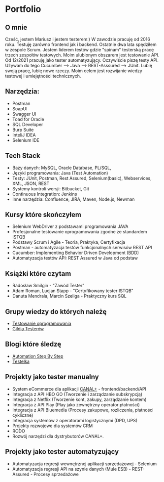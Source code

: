 # Portfolio

## O mnie
Cześć, jestem Mariusz i jestem testerem:) W zawodzie pracuję od 2016 roku. Testuję zarówno frontend jak i backend. Ostatnie dwa lata spędziłem w zespole Scrum. Jestem liderem testów gdzie "spinam" testerską pracę trzech zespołów testowych. Moim ulubionym obszarem jest testowanie API. Od 12/2021 pracuję jako tester automatyzujący. Oczywiście piszę testy API. Używam do tego Cucumber --> Java --> REST-Asssured --> JUnit. Lubię swoją pracę, lubię nowe rzeczy. Moim celem jest rozwijanie wiedzy testowej i umiejętności technicznych.

## Narzędzia:

* Postman 
* SoapUI
* Swagger UI
* Toad for Oracle
* SQL Developer
* Burp Suite
* InteliJ IDEA
* Selenium IDE

## Tech Stack

* Bazy danych: MySQL, Oracle Database, PL/SQL,
* Języki programowania: Java (Test Automation)
* Testy: JUnit, Postman, Rest Assured, Selenium(basic), Webservices, XML, JSON, REST
* Systemy kontroli wersji: Bitbucket, Git
* Continuous Integration: Jenkins
* Inne narzędzia: Confluence, JIRA, Maven, Node.js, Newman

## Kursy które skończyłem

* Selenium WebDriver z podstawami programowania JAVA
* Profesjonalne testowanie oprogramowania zgodne ze standardem ISTQB
* Podstawy Scrum i Agile - Teoria, Praktyka, Certyfikacja
* Postman - automatyzacja testów funkcjonalnych serwisów REST API
* Cucumber: Implementing Behavior Driven Development (BDD)
* Automatyzacja testów API: REST Assured w Java od podstaw

## Książki które czytam

* Radosław Smilgin - "Zawód Tester"
* Adam Roman, Lucjan Stapp - "Certyfikowany tester ISTQB"
* Danuta Mendrala, Marcin Szeliga - Praktyczny kurs SQL

## Grupy wiedzy do których należę

* [Testowanie oprogramowania](https://www.facebook.com/groups/TestowanieOprogramowania)
* [Gildia Testerów](https://www.facebook.com/GildiaTesterow/)

## Blogi które śledzę

* [Automation Step By Step](https://www.youtube.com/c/AutomationStepByStep)
* [Testelka](https://testelka.pl/blog/)


## Projekty jako tester manualny

* System eCommerce dla aplikacji [CANAL+](https://kup.pl.canalplus.com/) - frontend/backend/API
* Integracja z API HBO GO (Tworzenie i zarządzanie subskrypcją)
* Integracja z Netflix (Tworzenie kont, zakupy, zarządzanie kontem)
* Integracja z API Play (Play jako zewnętrzny operator płatności)
* Integracja z API Bluemedia (Procesy zakupowe, rozliczenia, płatności cykliczne)
* Integracja systemów z operatorami logistycznymi (DPD, UPS)
* Projekty rozwojowe dla systemów CRM
* RODO
* Rozwój narzędzi dla dystrybutorów CANAL+.

## Projekty jako tester automatyzujący

* Automatyzacja regresji wewnętrznej aplikacji sprzedażowej - Selenium
* Automatyzacja regresji API na szynie danych (Mule ESB) - REST-Assured - Procesy sprzedażowe
